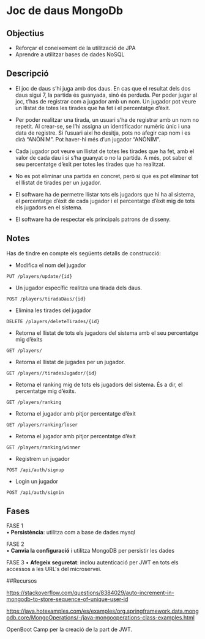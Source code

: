 # Joc de daus MongoDb

## Objectius
- Reforçar el coneixement de la utilització de JPA
- Aprendre a utilitzar bases de dades NoSQL


## Descripció
- El joc de daus s’hi juga amb dos daus. En cas que el resultat dels dos daus sigui 7, la partida és guanyada, sinó és perduda. Per poder jugar al joc, t’has de registrar com a jugador amb un nom. Un jugador pot veure un llistat de totes les tirades que ha fet i el percentatge d’èxit.  

- Per poder realitzar una tirada, un usuari s’ha de registrar amb un nom no repetit. Al crear-se, se l’hi assigna un identificador numèric únic i una data de registre. Si l’usuari així ho desitja, pots no afegir cap nom i es dirà “ANÒNIM”. Pot haver-hi més d’un jugador “ANÒNIM”.
- Cada jugador pot veure un llistat de totes les tirades que ha fet, amb el valor de cada dau i si s’ha guanyat o no la partida. A més, pot saber el seu percentatge d’èxit per totes les tirades que ha realitzat.
- No es pot eliminar una partida en concret, però si que es pot eliminar tot el llistat de tirades per un jugador.
- El software ha de permetre llistar tots els jugadors que hi ha al sistema, el percentatge d’èxit de cada jugador i el percentatge d’èxit mig de tots els jugadors en el sistema.
- El software ha de respectar els principals patrons de disseny.


## Notes
Has de tindre en compte els següents detalls de construcció:


- Modifica el nom del jugador
```
PUT /players/update/{id}
```

- Un jugador específic realitza una tirada dels daus.
```
POST /players/tiradaDaus/{id}
```
 
- Elimina les tirades del jugador
```
DELETE /players/deleteTirades/{id}
```

- Retorna el llistat de tots els jugadors del sistema amb el seu
  percentatge mig d’èxits
```
GET /players/
```

- Retorna el llistat de jugades per un jugador.
```
GET /players//tiradesJugador/{id}
```

- Retorna el ranking mig de tots els jugadors del sistema.
  És a dir, el percentatge mig d’èxits.
```
GET /players/ranking
```

- Retorna el jugador amb pitjor percentatge d’èxit 
```
GET /players/ranking/loser
``` 

- Retorna el jugador amb pitjor percentatge d’èxit
```
GET /players/ranking/winner
```
- Registrem un jugador
```
POST /api/auth/signup
```
- Login un jugador
```
POST /api/auth/signin
```

## Fases
FASE 1  
• **Persistència**: utilitza com a base de dades mysql 

FASE 2  
• **Canvia la configuració** i utilitza MongoDB per persistir les dades

FASE 3
• **Afegeix seguretat**: inclou autenticació per JWT en  tots els accessos a les URL's del microservei. 

##Recursos

https://stackoverflow.com/questions/8384029/auto-increment-in-mongodb-to-store-sequence-of-unique-user-id

https://java.hotexamples.com/es/examples/org.springframework.data.mongodb.core/MongoOperations/-/java-mongooperations-class-examples.html

OpenBoot Camp per la creació de la part de JWT.
